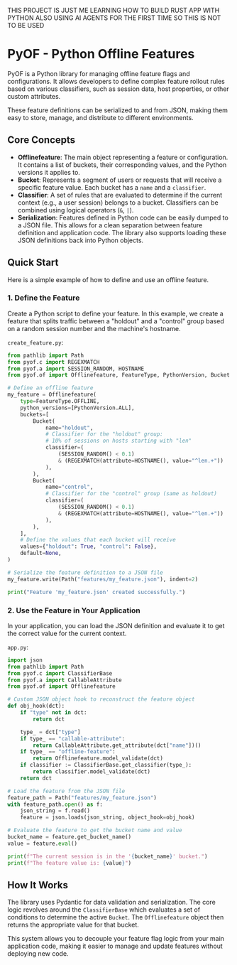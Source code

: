 THIS PROJECT IS JUST ME LEARNING HOW TO BUILD RUST APP WITH PYTHON ALSO USING AI AGENTS FOR THE FIRST TIME SO THIS IS NOT TO BE USED

# PyOF - Python Offline Features

PyOF is a Python library for managing offline feature flags and configurations. It allows developers to define complex feature rollout rules based on various classifiers, such as session data, host properties, or other custom attributes.

These feature definitions can be serialized to and from JSON, making them easy to store, manage, and distribute to different environments.

## Core Concepts

* **Offlinefeature**: The main object representing a feature or configuration. It contains a list of buckets, their corresponding values, and the Python versions it applies to.
* **Bucket**: Represents a segment of users or requests that will receive a specific feature value. Each bucket has a `name` and a `classifier`.
* **Classifier**: A set of rules that are evaluated to determine if the current context (e.g., a user session) belongs to a bucket. Classifiers can be combined using logical operators (`&`, `|`).
* **Serialization**: Features defined in Python code can be easily dumped to a JSON file. This allows for a clean separation between feature definition and application code. The library also supports loading these JSON definitions back into Python objects.

## Quick Start

Here is a simple example of how to define and use an offline feature.

### 1. Define the Feature

Create a Python script to define your feature. In this example, we create a feature that splits traffic between a "holdout" and a "control" group based on a random session number and the machine's hostname.

`create_feature.py`:

```python
from pathlib import Path
from pyof.c import REGEXMATCH
from pyof.a import SESSION_RANDOM, HOSTNAME
from pyof.of import Offlinefeature, FeatureType, PythonVersion, Bucket

# Define an offline feature
my_feature = Offlinefeature(
    type=FeatureType.OFFLINE,
    python_versions=[PythonVersion.ALL],
    buckets=[
        Bucket(
            name="holdout",
            # Classifier for the "holdout" group:
            # 10% of sessions on hosts starting with "len"
            classifier=(
                (SESSION_RANDOM() < 0.1)
                & (REGEXMATCH(attribute=HOSTNAME(), value="^len.+"))
            ),
        ),
        Bucket(
            name="control",
            # Classifier for the "control" group (same as holdout)
            classifier=(
                (SESSION_RANDOM() < 0.1)
                & (REGEXMATCH(attribute=HOSTNAME(), value="^len.+"))
            ),
        ),
    ],
    # Define the values that each bucket will receive
    values={"holdout": True, "control": False},
    default=None,
)

# Serialize the feature definition to a JSON file
my_feature.write(Path("features/my_feature.json"), indent=2)

print("Feature 'my_feature.json' created successfully.")
```

### 2. Use the Feature in Your Application

In your application, you can load the JSON definition and evaluate it to get the correct value for the current context.

`app.py`:

```python
import json
from pathlib import Path
from pyof.c import ClassifierBase
from pyof.a import CallableAttribute
from pyof.of import Offlinefeature

# Custom JSON object hook to reconstruct the feature object
def obj_hook(dct):
    if "type" not in dct:
        return dct

    type_ = dct["type"]
    if type_ == "callable-attribute":
        return CallableAttribute.get_attribute(dct["name"])()
    if type_ == "offline-feature":
        return Offlinefeature.model_validate(dct)
    if classifier := ClassifierBase.get_classifier(type_):
        return classifier.model_validate(dct)
    return dct

# Load the feature from the JSON file
feature_path = Path("features/my_feature.json")
with feature_path.open() as f:
    json_string = f.read()
    feature = json.loads(json_string, object_hook=obj_hook)

# Evaluate the feature to get the bucket name and value
bucket_name = feature.get_bucket_name()
value = feature.eval()

print(f"The current session is in the '{bucket_name}' bucket.")
print(f"The feature value is: {value}")
```

## How It Works

The library uses Pydantic for data validation and serialization. The core logic revolves around the `ClassifierBase` which evaluates a set of conditions to determine the active `Bucket`. The `Offlinefeature` object then returns the appropriate value for that bucket.

This system allows you to decouple your feature flag logic from your main application code, making it easier to manage and update features without deploying new code.
